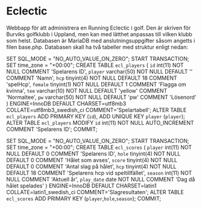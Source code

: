 # Eclectic
Webbapp för att administrera en Running Eclectic i golf. Den är skriven för Burviks golfklubb i Uppland, men kan med lätthet anpassas till vilken klubb som helst.
Databasen är MariaDB med anslutningsuppgifter såsom angetts i filen base.php.
Databasen skall ha två tabeller med struktur enligt nedan:

SET SQL_MODE = "NO_AUTO_VALUE_ON_ZERO";
START TRANSACTION;
SET time_zone = "+00:00";
CREATE TABLE `ecl_players` (
  `id` int(11) NOT NULL COMMENT 'Spelarens ID',
  `player` varchar(50) NOT NULL DEFAULT '' COMMENT 'Namn',
  `hcp` tinyint(4) NOT NULL DEFAULT 18 COMMENT 'spelHcp',
  `female` tinyint(1) NOT NULL DEFAULT 1 COMMENT 'Flagga om kvinna',
  `tee` varchar(10) NOT NULL DEFAULT 'yellow' COMMENT 'Normaltee',
  `pw` varchar(50) NOT NULL DEFAULT 'pw' COMMENT 'Lösenord'
) ENGINE=InnoDB DEFAULT CHARSET=utf8mb3 COLLATE=utf8mb3_swedish_ci COMMENT='Spelartabell';
ALTER TABLE `ecl_players`
  ADD PRIMARY KEY (`id`),
  ADD UNIQUE KEY `player` (`player`);
ALTER TABLE `ecl_players`
  MODIFY `id` int(11) NOT NULL AUTO_INCREMENT COMMENT 'Spelarens ID';
COMMIT;

SET SQL_MODE = "NO_AUTO_VALUE_ON_ZERO";
START TRANSACTION;
SET time_zone = "+00:00";
CREATE TABLE `ecl_scores` (
  `player` int(11) NOT NULL DEFAULT 0 COMMENT 'Spelarens ID',
  `hole` tinyint(4) NOT NULL DEFAULT 0 COMMENT 'Hålet som avses',
  `score` tinyint(4) NOT NULL DEFAULT 0 COMMENT 'Antal slag på hålet',
  `hcp` tinyint(4) NOT NULL DEFAULT 18 COMMENT 'Spelarens hcp vid speltillfället',
  `season` int(11) NOT NULL COMMENT 'Aktuell år',
  `play_date` date NOT NULL COMMENT 'Dag då hålet spelades'
) ENGINE=InnoDB DEFAULT CHARSET=latin1 COLLATE=latin1_swedish_ci COMMENT='Slagresultaten';
ALTER TABLE `ecl_scores`
  ADD PRIMARY KEY (`player`,`hole`,`season`);
COMMIT;

